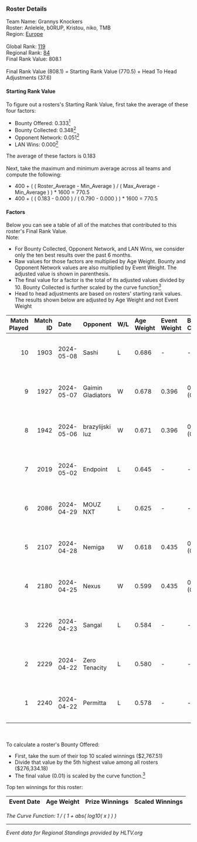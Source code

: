 ### Roster Details<br />
Team Name: Grannys Knockers<br />
Roster: Anlelele, b0RUP, Kristou, niko, TMB<br />
Region: [Europe]( ../standings_europe.md)<br />
<br />
Global Rank: [119](../standings_global.md)<br />
Regional Rank: [84]( ../standings_europe.md)<br />
Final Rank Value:  808.1<br />
<br />
Final Rank Value (808.1) = Starting Rank Value (770.5) + Head To Head Adjustments (37.6)<br />

#### Starting Rank Value<br />
To figure out a rosters's Starting Rank Value, first take the average of these four factors:<br />
- Bounty Offered: 0.333[<sup>1</sup>](#table2)
- Bounty Collected: 0.348[<sup>2</sup>](#table1)
- Opponent Network: 0.051[<sup>2</sup>](#table1)
- LAN Wins: 0.000[<sup>2</sup>](#table1)

The average of these factors is 0.183<br />
<br />
Next, take the maximum and minimum average across all teams and compute the following:<br />
- 400 + ( ( Roster_Average - Min_Average ) / ( Max_Average - Min_Average ) ) * 1600 = 770.5
- 400 + ( ( 0.183 - 0.000 ) / ( 0.790 - 0.000 ) ) * 1600 = 770.5


#### Factors<br />
Below you can see a table of all of the matches that contributed to this roster's Final Rank Value.<br />
Note:<br />

- For Bounty Collected, Opponent Network, and LAN Wins, we consider only the ten best results over the past 6 months.
- Raw values for those factors are multiplied by Age Weight. Bounty and Opponent Network values are also multiplied by Event Weight. The adjusted value is shown in parenthesis.
- The final value for a factor is the total of its adjusted values divided by 10. Bounty Collected is further scaled by the curve function[<sup>3</sup>](#curveFunction)
- Head to head adjustments are based on rosters' starting rank values. The results shown below are adjusted by Age Weight and not Event Weight
<span id="table1"></span><br />


| Match Played | Match ID | Date       | Opponent          | W/L | Age Weight | Event Weight | Bounty Collected | Opponent Network | LAN Wins  | H2H Adj. | Roster                              |
| -: | -: | :- | :- | :- | :- | :- | :- | :- | :- | -: | :- |
|           10 |     1903 | 2024-05-08 | Sashi             | L   | 0.686      | -            | -                | -                | -         |    -1.94 | Anlelele, b0RUP, Kristou, niko, TMB |
|            9 |     1927 | 2024-05-07 | Gaimin Gladiators | W   | 0.678      | 0.396        | 0.053 (0.014)    | 0.432 (0.116)    | 0 (0.000) |    17.27 | Anlelele, b0RUP, Kristou, niko, TMB |
|            8 |     1942 | 2024-05-06 | brazylijski luz   | W   | 0.671      | 0.396        | 0.010 (0.003)    | 0.300 (0.080)    | 0 (0.000) |    12.93 | Anlelele, b0RUP, Kristou, niko, TMB |
|            7 |     2019 | 2024-05-02 | Endpoint          | L   | 0.645      | -            | -                | -                | -         |    -6.31 | Anlelele, b0RUP, Kristou, niko, TMB |
|            6 |     2086 | 2024-04-29 | MOUZ NXT          | L   | 0.625      | -            | -                | -                | -         |    -3.72 | b0RUP, Kristou, niko, refrezh, TMB  |
|            5 |     2107 | 2024-04-28 | Nemiga            | W   | 0.618      | 0.435        | 0.415 (0.111)    | 0.707 (0.190)    | 0 (0.000) |    17.78 | b0RUP, Kristou, niko, refrezh, TMB  |
|            4 |     2180 | 2024-04-25 | Nexus             | W   | 0.599      | 0.435        | 0.018 (0.005)    | 0.480 (0.125)    | 0 (0.000) |    11.65 | b0RUP, Kristou, niko, refrezh, TMB  |
|            3 |     2226 | 2024-04-23 | Sangal            | L   | 0.584      | -            | -                | -                | -         |    -2.68 | Anlelele, b0RUP, Kristou, niko, TMB |
|            2 |     2229 | 2024-04-22 | Zero Tenacity     | L   | 0.580      | -            | -                | -                | -         |    -2.83 | b0RUP, Kristou, niko, refrezh, TMB  |
|            1 |     2240 | 2024-04-22 | Permitta          | L   | 0.578      | -            | -                | -                | -         |    -4.58 | b0RUP, Kristou, niko, refrezh, TMB  |

<br />
<span id="table2"></span><br />
To calculate a roster's Bounty Offered:<br />

- First, take the sum of their top 10 scaled winnings ($2,767.51)
- Divide that value by the 5th highest value among all rosters ($276,334.18)
- The final value (0.01) is scaled by the curve function.[<sup>3</sup>](#curveFunction)

Top ten winnings for this roster:<br />

| Event Date | Age Weight | Prize Winnings | Scaled Winnings |
| :- | -: | :- | :- |


<span id="curveFunction"></span>_The Curve Function: 1 / ( 1 + abs( log10( x ) ) )_<br />

---
_Event data for Regional Standings provided by HLTV.org_<br />
